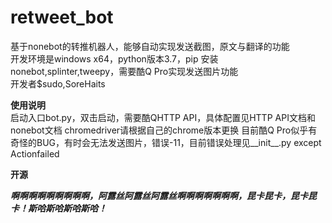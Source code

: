 # retweet_bot
基于nonebot的转推机器人，能够自动实现发送截图，原文与翻译的功能  
开发环境是windows x64，python版本3.7，pip 安装nonebot,splinter,tweepy，需要酷Q Pro实现发送图片功能  
开发者$sudo,SoreHaits

**使用说明**  
启动入口bot.py，双击启动，需要酷QHTTP API，具体配置见HTTP API文档和nonebot文档
chromedriver请根据自己的chrome版本更换
目前酷Q Pro似乎有奇怪的BUG，有时会无法发送图片，错误-11，目前错误处理见__init__.py except Actionfailed

**开源**  
  
***啊啊啊啊啊啊啊啊啊，阿露丝阿露丝阿露丝啊啊啊啊啊啊啊，昆卡昆卡，昆卡昆卡！斯哈斯哈斯哈斯哈！***
